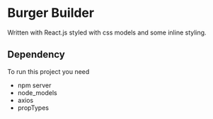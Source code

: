 <h1>Burger Builder</h1>
<p>Written with React.js styled with css models and some inline styling.</p>

<h2>Dependency</h2>
<p>To run this project you need</p>
<ul>
    <li>npm server</li>
    <li>node_models</li>
    <li>axios</li>
    <li>propTypes</li>
</ul>
